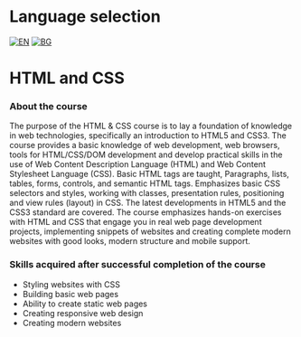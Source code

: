 # Language selection

[![EN](https://img.shields.io/badge/LANG-EN-blue.svg)](https://github.com/Ivan-Plamenov/MyCourses/blob/main/Python_Web_Developer/09_HTML_and_CSS/README.md)
[![BG](https://img.shields.io/badge/LANG-BG-red.svg)](https://github.com/Ivan-Plamenov/MyCourses/blob/main/Python_Web_Developer/09_HTML_and_CSS/README.bg.md)

# HTML and CSS

### About the course

The purpose of the HTML & CSS course is to lay a foundation of knowledge in web technologies, specifically an introduction to HTML5 and CSS3. The course provides a basic knowledge of web development, web 
browsers, tools for HTML/CSS/DOM development and develop practical skills in the use of Web Content Description Language (HTML) and Web Content Stylesheet Language (CSS). Basic HTML tags are taught, 
Paragraphs, lists, tables, forms, controls, and semantic HTML tags. Emphasizes basic CSS selectors and styles, working with classes, presentation rules, positioning and view rules 
(layout) in CSS. The latest developments in HTML5 and the CSS3 standard are covered. The course emphasizes hands-on exercises with HTML and CSS that engage you in real web page development projects, 
implementing snippets of websites and creating complete modern websites with good looks, modern structure and mobile support.

### Skills acquired after successful completion of the course

- Styling websites with CSS
- Building basic web pages
- Ability to create static web pages
- Creating responsive web design
- Creating modern websites
